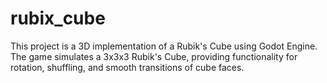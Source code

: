 # rubix_cube
This project is a 3D implementation of a Rubik's Cube using Godot Engine. The game simulates a 3x3x3 Rubik's Cube, providing functionality for rotation, shuffling, and smooth transitions of cube faces.
